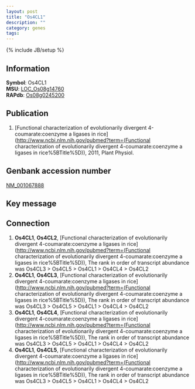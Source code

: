 ```yaml
---
layout: post
title: "Os4CL1"
description: ""
category: genes
tags: 
---
```

{% include JB/setup %}

## Information
__Symbol__: Os4CL1  
__MSU__: [LOC_Os08g14760](http://rice.plantbiology.msu.edu/cgi-bin/ORF_infopage.cgi?orf=LOC_Os08g14760)  
__RAPdb__: [Os08g0245200](http://rapdb.dna.affrc.go.jp/viewer/gbrowse_details/irgsp1?name=Os08g0245200)  

## Publication
1. [Functional characterization of evolutionarily divergent 4-coumarate:coenzyme a ligases in rice](http://www.ncbi.nlm.nih.gov/pubmed?term=(Functional characterization of evolutionarily divergent 4-coumarate:coenzyme a ligases in rice%5BTitle%5D)), 2011, Plant Physiol.

## Genbank accession number
[NM_001067888](http://www.ncbi.nlm.nih.gov/nuccore/NM_001067888)

## Key message

## Connection
1. __Os4CL1__, __Os4CL2__, [Functional characterization of evolutionarily divergent 4-coumarate:coenzyme a ligases in rice](http://www.ncbi.nlm.nih.gov/pubmed?term=(Functional characterization of evolutionarily divergent 4-coumarate:coenzyme a ligases in rice%5BTitle%5D)),  The rank in order of transcript abundance was Os4CL3 > Os4CL5 > Os4CL1 > Os4CL4 > Os4CL2
2. __Os4CL1__, __Os4CL3__, [Functional characterization of evolutionarily divergent 4-coumarate:coenzyme a ligases in rice](http://www.ncbi.nlm.nih.gov/pubmed?term=(Functional characterization of evolutionarily divergent 4-coumarate:coenzyme a ligases in rice%5BTitle%5D)),  The rank in order of transcript abundance was Os4CL3 > Os4CL5 > Os4CL1 > Os4CL4 > Os4CL2
3. __Os4CL1__, __Os4CL4__, [Functional characterization of evolutionarily divergent 4-coumarate:coenzyme a ligases in rice](http://www.ncbi.nlm.nih.gov/pubmed?term=(Functional characterization of evolutionarily divergent 4-coumarate:coenzyme a ligases in rice%5BTitle%5D)),  The rank in order of transcript abundance was Os4CL3 > Os4CL5 > Os4CL1 > Os4CL4 > Os4CL2
4. __Os4CL1__, __Os4CL5__, [Functional characterization of evolutionarily divergent 4-coumarate:coenzyme a ligases in rice](http://www.ncbi.nlm.nih.gov/pubmed?term=(Functional characterization of evolutionarily divergent 4-coumarate:coenzyme a ligases in rice%5BTitle%5D)),  The rank in order of transcript abundance was Os4CL3 > Os4CL5 > Os4CL1 > Os4CL4 > Os4CL2


